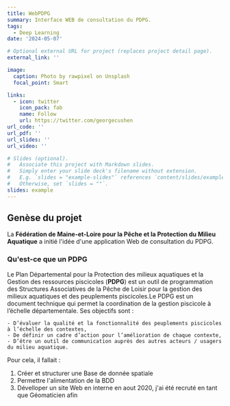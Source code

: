 ```yaml
---
title: WebPDPG
summary: Interface WEB de consultation du PDPG.
tags:
  - Deep Learning
date: '2024-05-07'

# Optional external URL for project (replaces project detail page).
external_link: ''

image:
  caption: Photo by rawpixel on Unsplash
  focal_point: Smart

links:
  - icon: twitter
    icon_pack: fab
    name: Follow
    url: https://twitter.com/georgecushen
url_code: ''
url_pdf: ''
url_slides: ''
url_video: ''

# Slides (optional).
#   Associate this project with Markdown slides.
#   Simply enter your slide deck's filename without extension.
#   E.g. `slides = "example-slides"` references `content/slides/example-slides.md`.
#   Otherwise, set `slides = ""`.
slides: example
---
```


## Genèse du projet

La **Fédération de Maine-et-Loire pour la Pêche et la Protection du Milieu Aquatique** a initié l'idée d'une application Web de consultation du PDPG.
### Qu'est-ce que un PDPG

Le Plan Départemental pour la Protection des milieux aquatiques et la Gestion des ressources piscicoles (**PDPG**) est un outil de programmation des Structures Associatives de la Pêche de Loisir pour la gestion des milieux aquatiques et des peuplements piscicoles.Le PDPG est un document technique qui permet la coordination de la gestion piscicole à l’échelle départementale. Ses objectifs sont :

    - D’évaluer la qualité et la fonctionnalité des peuplements piscicoles à l’échelle des contextes,
    - De définir un cadre d’action pour l’amélioration de chaque contexte,
    - D’être un outil de communication auprès des autres acteurs / usagers du milieu aquatique.

 Pour cela, il fallait :
  1. Créer et structurer une Base de donnée spatiale
  1. Permettre l'alimentation de la BDD
  1. Dévelloper un site Web en interne
en aout 2020, j'ai été recruté en tant que Géomaticien afin 

